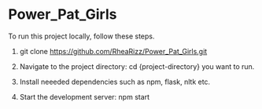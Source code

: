 # Power_Pat_Girls
 
To run this project locally, follow these steps.

1. git clone https://github.com/RheaRizz/Power_Pat_Girls.git

2. Navigate to the project directory: cd {project-directory} you want to run.

3. Install neeeded dependencies such as npm, flask, nltk etc.

4. Start the development server: npm start
